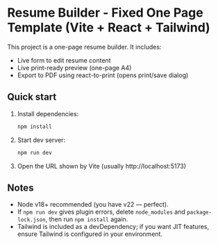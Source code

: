 # Resume Builder - Fixed One Page Template (Vite + React + Tailwind)

This project is a one-page resume builder. It includes:
- Live form to edit resume content
- Live print-ready preview (one-page A4)
- Export to PDF using react-to-print (opens print/save dialog)

## Quick start

1. Install dependencies:
   ```bash
   npm install
   ```

2. Start dev server:
   ```bash
   npm run dev
   ```

3. Open the URL shown by Vite (usually http://localhost:5173)

## Notes

- Node v18+ recommended (you have v22 — perfect).
- If `npm run dev` gives plugin errors, delete `node_modules` and `package-lock.json`, then run `npm install` again.
- Tailwind is included as a devDependency; if you want JIT features, ensure Tailwind is configured in your environment.
